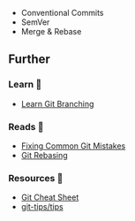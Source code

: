 - Conventional Commits
- SemVer
- Merge & Rebase

## Further

### Learn 🧠

- [Learn Git Branching](https://learngitbranching.js.org/)

### Reads 📄

- [Fixing Common Git Mistakes](https://maggieappleton.com/git-mistakes)
- [Git Rebasing](https://git-scm.com/book/en/v2/Git-Branching-Rebasing)

### Resources 🧩

- [Git Cheat Sheet](https://training.github.com/downloads/github-git-cheat-sheet.pdf)
- [git-tips/tips](https://github.com/git-tips/tips#readme)
